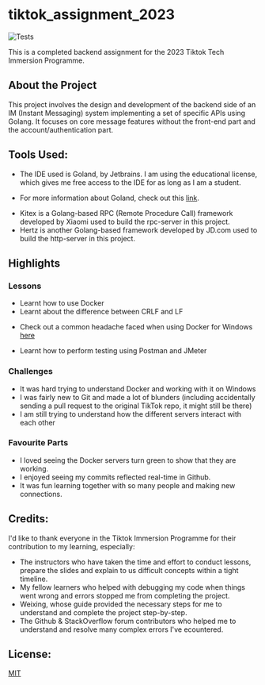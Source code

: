 # tiktok_assignment_2023

![Tests](https://github.com/TikTokTechImmersion/assignment_demo_2023/actions/workflows/test.yml/badge.svg)

This is a completed backend assignment for the 2023 Tiktok Tech Immersion Programme.

## About the Project

This project involves the design and development of the backend side of an IM (Instant Messaging) system implementing a set of specific APIs using Golang. It focuses on core message features without the front-end part and the account/authentication part. 

## Tools Used:
* The IDE used is Goland, by Jetbrains. I am using the educational license, which gives me free access to the IDE for as long as I am a student. 
- For more information about Goland, check out this [link](https://www.jetbrains.com/go/).
* Kitex is a Golang-based RPC (Remote Procedure Call) framework developed by Xiaomi used to build the rpc-server in this project.
* Hertz is another Golang-based framework developed by JD.com used to build the http-server in this project.

## Highlights
### Lessons
* Learnt how to use Docker
* Learnt about the difference between CRLF and LF
- Check out a common headache faced when using Docker for Windows [here](https://willi.am/blog/2016/08/11/docker-for-windows-dealing-with-windows-line-endings/)
* Learnt how to perform testing using Postman and JMeter

### Challenges
* It was hard trying to understand Docker and working with it on Windows
* I was fairly new to Git and made a lot of blunders (including accidentally sending a pull request to the original TikTok repo, it might still be there)
* I am still trying to understand how the different servers interact with each other

### Favourite Parts
* I loved seeing the Docker servers turn green to show that they are working.
* I enjoyed seeing my commits reflected real-time in Github.
* It was fun learning together with so many people and making new connections.

## Credits:
I'd like to thank everyone in the Tiktok Immersion Programme for their contribution to my learning, especially:
* The instructors who have taken the time and effort to conduct lessons, prepare the slides and explain to us difficult concepts within a tight timeline.
* My fellow learners who helped with debugging my code when things went wrong and errors stopped me from completing the project.
* Weixing, whose guide provided the necessary steps for me to understand and complete the project step-by-step.
* The Github & StackOverflow forum contributors who helped me to understand and resolve many complex errors I've ecountered.

## License:
[MIT](https://github.com/Nyxchaser/tiktok_assignment/blob/main/LICENSE)
